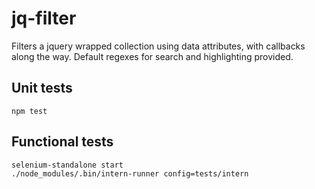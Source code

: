 # jq-filter
Filters a jquery wrapped collection using data attributes, with callbacks along the way.  Default regexes for search and highlighting provided.

## Unit tests
```
npm test
```

## Functional tests
```
selenium-standalone start
./node_modules/.bin/intern-runner config=tests/intern
```
